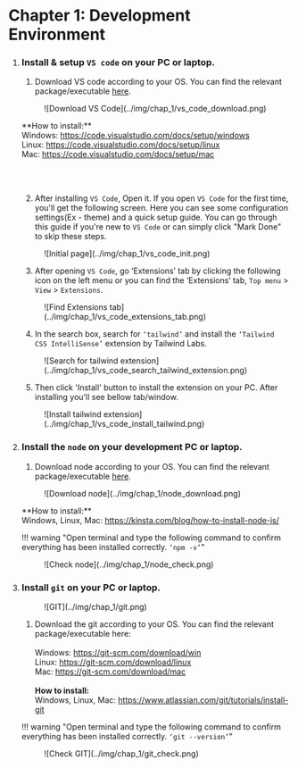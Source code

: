 # Chapter 1: Development Environment

1.  ### **Install & setup `VS code` on your PC or laptop.**

    1.  Download VS code according to your OS. You can find the relevant package/executable <a href="https://code.visualstudio.com/download" target="_blank">here</a>.
    <figure markdown>
    ![Download VS Code](../img/chap_1/vs_code_download.png)
    </figure>
    <!-- <small>Optional read - How to install VS code on your PC: <a href="https://code.visualstudio.com/docs/setup/setup-overview" target="_blank">https://code.visualstudio.com/docs/setup/setup-overview</a></small> -->
    **How to install:**
    <br /> Windows: <a href="https://code.visualstudio.com/docs/setup/windows" target="_blank">https://code.visualstudio.com/docs/setup/windows</a>
    <br /> Linux: <a href="https://code.visualstudio.com/docs/setup/linux" target="_blank">https://code.visualstudio.com/docs/setup/linux</a>
    <br /> Mac: <a href="https://code.visualstudio.com/docs/setup/mac" target="_blank">https://code.visualstudio.com/docs/setup/mac</a>

    <br /><br />

    2.  After installing `VS Code`, Open it. If you open `VS Code` for the first time, you'll get the following screen. Here you can see some configuration settings(Ex - theme) and a quick setup guide. You can go through this guide if you're new to `VS Code` or can simply click "Mark Done" to skip these steps.
    <figure markdown>
    ![Initial page](../img/chap_1/vs_code_init.png)
    </figure>

    3.  After opening `VS Code`, go ‘Extensions’ tab by clicking the following icon on the left menu or you can find the ‘Extensions’ tab, `Top menu` > `View` > `Extensions`.
    <figure markdown>
    ![Find Extensions tab](../img/chap_1/vs_code_extensions_tab.png)
    </figure>

    4.  In the search box, search for `‘tailwind’` and install the `‘Tailwind CSS IntelliSense’` extension by Tailwind Labs.
    <figure markdown>
    ![Search for tailwind extension](../img/chap_1/vs_code_search_tailwind_extension.png)
    </figure>

    5.  Then click 'Install' button to install the extension on your PC. After installing you'll see bellow tab/window.
    <figure markdown>
    ![Install tailwind extension](../img/chap_1/vs_code_install_tailwind.png)
    </figure>

2.  ### **Install the `node` on your development PC or laptop.**

    1.  Download node according to your OS. You can find the relevant package/executable <a href="https://nodejs.org/en/download/" target="_blank">here</a>.
    <figure markdown>
    ![Download node](../img/chap_1/node_download.png)
    </figure>
    <!-- <small> Optional read - How to install node on your PC: <a href="https://radixweb.com/blog/installing-npm-and-nodejs-on-windows-and-mac" target="_blank">https://radixweb.com/blog/installing-npm-and-nodejs-on-windows-and-mac</a></small><br /> -->
    **How to install:**
    <br /> Windows, Linux, Mac: <a href="https://kinsta.com/blog/how-to-install-node-js/" target="_blank">https://kinsta.com/blog/how-to-install-node-js/</a>

    !!! warning "Open terminal and type the following command to confirm everything has been installed correctly. `‘npm -v’`"
    <figure markdown>
    ![Check node](../img/chap_1/node_check.png)
    </figure>

3.  ### **Install `git` on your PC or laptop.**

    <figure markdown>
    ![GIT](../img/chap_1/git.png)
    </figure>

    1.  Download the git according to your OS. You can find the relevant package/executable here: <br />
        <br /> Windows: <a href="https://git-scm.com/download/win" target="_blank">https://git-scm.com/download/win</a>
        <br /> Linux: <a href="https://git-scm.com/download/linux" target="_blank">https://git-scm.com/download/linux</a>
        <br /> Mac: <a href="https://git-scm.com/download/mac" target="_blank">https://git-scm.com/download/mac</a><br /><br />
        <!-- <br /> <small> Optional read - How to install node on your PC: <a href="https://radixweb.com/blog/installing-npm-and-nodejs-on-windows-and-mac" target="_blank">https://radixweb.com/blog/installing-npm-and-nodejs-on-windows-and-mac</a></small><br /> -->
        **How to install:**
        <br /> Windows, Linux, Mac: <a href="https://www.atlassian.com/git/tutorials/install-git" target="_blank">https://www.atlassian.com/git/tutorials/install-git</a>

    !!! warning "Open terminal and type the following command to confirm everything has been installed correctly. `‘git --version’`"
    <figure markdown>
    ![Check GIT](../img/chap_1/git_check.png)
    </figure>
